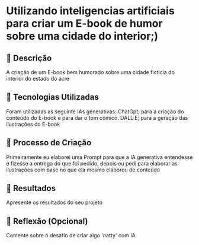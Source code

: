 # Utilizando inteligencias artificiais para criar um E-book de humor sobre uma cidade do interior;)

## 📒 Descrição
A criação de um E-book bem humorado sobre uma cidade ficticia do interior do estado do acre 

## 🤖 Tecnologias Utilizadas

Foram utilizadas as seguinte IAs generativas: 
    ChatGpt; para a criação do conteúdo do E-book e para dar o tom cômico.
    DALL·E; para a geração das ilustrações do E-book

## 🧐 Processo de Criação
Primeiramente eu elaborei uma Prompt para que a IA generativa entendesse e fizesse a entrega do que foi pedido, depois eu pedi para elaborar as ilustrações com base no que ela mesmo elaborou de conteúdo 

## 🚀 Resultados
Apresente os resultados do seu projeto

## 💭 Reflexão (Opcional)
Comente sobre o desafio de criar algo 'natty' com IA.
